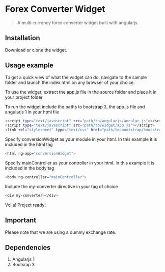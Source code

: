 # Forex Converter Widget
> A multi currency forex converter widget built with angularjs.

## Installation

Download or clone the widget.

## Usage example

To get a quick view of what the widget can do, navigate to the sample folder and launch the index.html on any browser of your choice.

To use the widget, extract the app.js file in the source folder and place it in your project folder.

To run the widget include the paths to bootstrap 3, the app.js file and angularjs 1 in your html file

```sh
<script type="text/javascript" src="path/to/angularjs/angular.js"></script>
<script type="text/javascript" src="path/to/widget/app.js"></script>
<link rel="stylesheet" type="text/css" href="path/to/bootstrap/bootstrap.min.css">
```

Specify conversionWidget as your module in your html. In this example it is included in the html tag

```sh
<html ng-app="conversionWidget">
```

Specify mainController as your controller in your html. In this example it is included in the body tag

```sh
<body ng-controller="mainController">
```

Include the my-converter directive in your tag of choice

```sh
<div my-converter></div>
```

Voila! Project ready!

## Important
Please note that we are using a dummy exchange rate.

## Dependencies
1. Angularjs 1
2. Bootsrap 3
